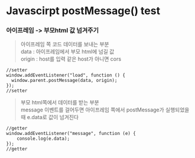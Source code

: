 # Javascirpt postMessage() test

### 아이프레임 -> 부모html 값 넘겨주기

> 아이프레임 쪽 코드 데이터를 보내는 부분</br>
> data : 아이프레임에서 부모 html에 넘길 값</br>
> origin : host를 입력 같은 host가 아니면 cors</br>
```
//setter
window.addEventListener("load", function () {
  window.parent.postMessage(data, origin);
});
//setter
```



> 부모 html쪽에서 데이터를 받는 부분<br>
> message 이벤트를 걸어두면 아이프레임 쪽에서 postMessage가 실행되었을때 e.data로 값이 넘겨진다<br>
```
//getter
window.addEventListener("message", function (e) {
    console.log(e.data);
});
//getter
```

